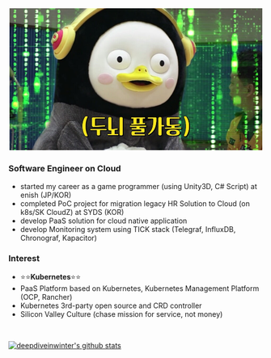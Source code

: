 
<!-- ![pengsu-is-love](https://github.com/deepdiveinwinter/deepdiveinwinter/blob/master/images/pengsu-is-love.jpg = 250x250) -->

<div align=center>
  <img src="https://github.com/deepdiveinwinter/deepdiveinwinter/blob/master/images/pengsu-is-love.jpg" width="500px">
</div>

### Software Engineer on Cloud
- started my career as a game programmer (using Unity3D, C# Script) at enish (JP/KOR)
- completed PoC project for migration legacy HR Solution to Cloud (on k8s/SK CloudZ) at SYDS (KOR)
- develop PaaS solution for cloud native application
- develop Monitoring system using TICK stack (Telegraf, InfluxDB, Chronograf, Kapacitor)

### Interest
- :star::star:**Kubernetes**:star::star:
- PaaS Platform based on Kubernetes, Kubernetes Management Platform (OCP, Rancher)
- Kubernetes 3rd-party open source and CRD controller
- Silicon Valley Culture (chase mission for service, not money)


<div>
<br/>

[![deepdiveinwinter's github stats](https://github-readme-stats.vercel.app/api?username=deepdiveinwinter)](https://github.com/deepdiveinwinter)

</div>
